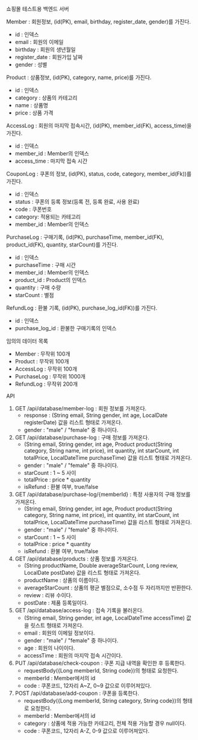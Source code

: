 쇼핑몰 테스트용 백엔드 서버

Member : 회원정보, (id(PK), email, birthday, register_date, gender)를 가진다.
- id : 인덱스
- email : 회원의 이메일
- birthday : 회원의 생년월일
- register_date : 회원가입 날짜
- gender : 성별

Product : 상품정보, (id(PK), category, name, price)를 가진다.
- id : 인덱스
- category : 상품의 카테고리
- name : 상품명
- price : 상품 가격

AccessLog : 회원의 마지막 접속시간, (id(PK), member_id(FK), access_time)을 가진다.
- id : 인덱스
- member_id : Member의 인덱스
- access_time : 마지막 접속 시간

CouponLog : 쿠폰의 정보, (id(PK), status, code, category, member_id(Fk))를 가진다.
- id : 인덱스
- status : 쿠폰의 등록 정보(등록 전, 등록 완료, 사용 완료)
- code : 쿠폰번호
- category: 적용되는 카테고리
- member_id : Member의 인덱스

PurchaseLog : 구매기록, (id(PK), purchaseTime, member_id(FK), product_id(FK), quantity, starCount)를 가진다.
- id : 인덱스
- purchaseTime : 구매 시간
- member_id : Member의 인덱스
- product_id : Product의 인덱스
- quantity : 구매 수량
- starCount : 별점

RefundLog : 환불 기록, (id(PK), purchase_log_id(FK))를 가진다.
- id : 인덱스
- purchase_log_id : 환불한 구매기록의 인덱스

임의의 데이터 목록
- Member : 무작위 100개
- Product : 무작위 100개
- AccessLog : 무작위 100개
- PurchaseLog : 무작위 1000개
- RefundLog : 무작위 200개

API
1. GET /api/database/member-log : 회원 정보를 가져온다.
   - response : (String email, String gender, int age, LocalDate registerDate) 값을 리스트 형태로 가져온다.
   - gender : "male" / "female" 중 하나이다.
2. GET /api/database/purchase-log : 구매 정보를 가져온다.
   - (String email, String gender, int age, Product product(String category, String name, int price), int quantity, int starCount, int totalPrice, LocalDateTime purchaseTime) 값을 리스트 형태로 가져온다.
   - gender : "male" / "female" 중 하나이다.
   - starCount : 1 ~ 5 사이
   - totalPrice : price * quantity
   - isRefund : 환불 여부, true/false
3. GET /api/database/purchase-log/{memberId} : 특정 사용자의 구매 정보를 가져온다.
   - (String email, String gender, int age, Product product(String category, String name, int price), int quantity, int starCount, int totalPrice, LocalDateTime purchaseTime) 값을 리스트 형태로 가져온다.
   - gender : "male" / "female" 중 하나이다.
   - starCount : 1 ~ 5 사이
   - totalPrice : price * quantity
   - isRefund : 환불 여부, true/false
4. GET /api/database/products : 상품 정보를 가져온다.
   - (String productName, Double averageStarCount, Long review, LocalDate postDate) 값을 리스트 형태로 가져온다.
   -  productName : 상품의 이름이다.
   -  averageStarCount : 상품의 평균 별점으로, 소수점 두 자리까지만 반환한다.
   -  review : 리뷰 수이다.
   -  postDate : 제품 등록일이다. 
5. GET /api/database/access-log : 접속 기록을 불러온다.
   - (String email, String gender, int age, LocalDateTime accessTime) 값을 릿스트 형태로 가져온다.
   - email : 회원의 이메일 정보이다.
   - gender : "male" / "female" 중 하나이다.
   - age : 회원의 나이이다.
   - accessTime : 회원의 마지막 접속 시간이다.
6. PUT /api/database/check-coupon : 쿠폰 지급 내역을 확인한 후 등록한다.
    - requestBody({Long memberId, String code})의 형태로 요청한다.
    - memberId : Member에서의 id
    - code : 쿠폰코드, 12자리 A~Z, 0~9 값으로 이루어져있다.
7. POST /api/database/add-coupon : 쿠폰을 등록한다.
   - requestBody({Long memberId, String category, String code})의 형태로 요청한다.
   - memberId : Member에서의 id
   - category : 상품에 적용 가능한 카테고리, 전체 적용 가능할 경우 null이다.
   - code : 쿠폰코드, 12자리 A-Z, 0-9 값으로 이루어져있다.

